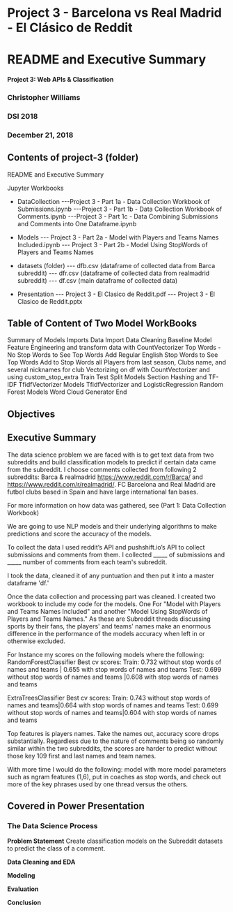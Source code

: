 # Project 3 - Barcelona vs Real Madrid - El Clásico de Reddit

# README and Executive Summary


 
#### Project 3: Web APIs & Classification

### Christopher Williams

### DSI 2018
### December 21, 2018



## Contents of project-3 (folder)

README and Executive Summary

Jupyter Workbooks

- DataCollection
---Project 3 - Part 1a - Data Collection Workbook of Submissions.ipynb
---Project 3 - Part 1b - Data Collection Workbook of Comments.ipynb
---Project 3 - Part 1c - Data Combining Submissions and Comments into One Dataframe.ipynb 

- Models
--- Project 3 - Part 2a - Model with Players and Teams Names Included.ipynb
--- Project 3 - Part 2b - Model Using StopWords of Players and Teams Names

- datasets (folder)
--- dfb.csv (dataframe of collected data from Barca subreddit)
--- dfr.csv (dataframe of collected data from realmadrid subreddit)
--- df.csv (main dataframe of collected data)

- Presentation
--- Project 3 - El Clasico de Reddit.pdf
--- Project 3 - El Clasico de Reddit.pptx


## Table of Content of Two Model WorkBooks

Summary of Models
Imports
Data Import
Data Cleaning
Baseline Model
Feature Engineering and transform data with CountVectorizer
Top Words - No Stop Words to See Top Words
Add Regular English Stop Words to See Top Words
Add to Stop Words all Players from last season, Clubs name, and several nicknames for club
Vectorizing on df with CountVectorizer and using custom_stop_extra
Train Test Split
Models Section
Hashing and TF-IDF
TfidfVectorizer Models
TfidfVectorizer and LogisticRegression
Random Forest Models
Word Cloud Generator
End






## Objectives

## Executive Summary

The data science problem we are faced with is to get text data from two subreddits and build classification models to predict if certain data came from the subreddit. I choose comments collected from following 2 subreddits: Barca & realmadrid https://www.reddit.com/r/Barca/ and https://www.reddit.com/r/realmadrid/. FC Barcelona and Real Madrid are futbol clubs based in Spain and have large international fan bases. 

For more information on how data was gathered, see (Part 1: Data Collection Workbook)

We are going to use NLP models and their underlying algorithms to make predictions and score the accuracy of the models. 

To collect the data I used reddit’s API  and pushshift.io’s API to collect submissions and comments from them. I collected _____ of submissions and _____ number of comments from each team's subreddit. 

I took the data, cleaned it of any puntuation and then put it into a master dataframe 'df.'

Once the data collection and processing part was cleaned. I created two workbook to include my code for the models. One For "Model with Players and Teams Names Included" and another "Model Using StopWords of Players and Teams Names." As these are Subreddit threads discussing sports by their fans, the players' and teams' names make an enormous difference in the performance of the models accuracy when left in or otherwise excluded. 

For Instance my scores on the following models where the following: 
RandomForestClassifier 
Best cv scores: 
Train: 0.732 without stop words of names and teams | 0.655 with stop words of names and teams 
Test: 0.699 without stop words of names and teams |0.608 with stop words of names and teams

ExtraTreesClassifier
Best cv scores: 
Train: 0.743 without stop words of names and teams|0.664 with stop words of names and teams
Test: 0.699 without stop words of names and teams|0.604 with stop words of names and teams


Top features is players names. Take the names out, accuracy score drops substantially. Regardless due to the nature of comments being so randomly similar within the two subreddits, the scores are harder to predict without those key 109 first and last names and team names. 

With more time I would do the following: model with more model parameters such as ngram features (1,6), put in coaches as stop words, and check out more of the key phrases used by one thread versus the others. 



## Covered in Power Presentation

### The Data Science Process

**Problem Statement**
Create classification models on the Subreddit datasets to predict the class of a comment.

**Data Cleaning and EDA**

**Modeling**

**Evaluation**

**Conclusion**
